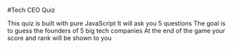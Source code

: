 #Tech CEO Quiz

This quiz is built with pure JavaScript
It will ask you 5 questions
The goal is to guess the founders of 5 big tech companies
At the end of the game your score and rank will be shown to you